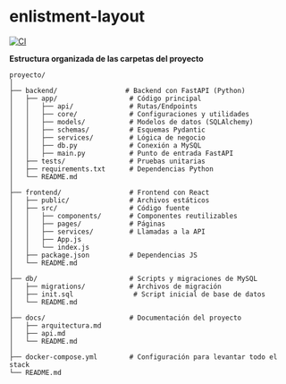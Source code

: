 # enlistment-layout

[![CI](https://github.com/eclipse7-9/enlistment-layout/actions/workflows/ci.yml/badge.svg)](https://github.com/eclipse7-9/enlistment-layout/actions/workflows/ci.yml)


**Estructura organizada de las carpetas del proyecto**

```texto
proyecto/
│
├── backend/                 # Backend con FastAPI (Python)
│   ├── app/                  # Código principal
│   │   ├── api/              # Rutas/Endpoints
│   │   ├── core/             # Configuraciones y utilidades
│   │   ├── models/           # Modelos de datos (SQLAlchemy)
│   │   ├── schemas/          # Esquemas Pydantic
│   │   ├── services/         # Lógica de negocio
│   │   ├── db.py             # Conexión a MySQL
│   │   ├── main.py           # Punto de entrada FastAPI
│   ├── tests/                # Pruebas unitarias
│   ├── requirements.txt      # Dependencias Python
│   └── README.md
│
├── frontend/                 # Frontend con React
│   ├── public/               # Archivos estáticos
│   ├── src/                  # Código fuente
│   │   ├── components/       # Componentes reutilizables
│   │   ├── pages/            # Páginas
│   │   ├── services/         # Llamadas a la API
│   │   ├── App.js
│   │   └── index.js
│   ├── package.json          # Dependencias JS
│   └── README.md
│
├── db/                       # Scripts y migraciones de MySQL
│   ├── migrations/           # Archivos de migración
│   ├── init.sql               # Script inicial de base de datos
│   └── README.md
│
├── docs/                     # Documentación del proyecto
│   ├── arquitectura.md
│   ├── api.md
│   └── README.md
│
├── docker-compose.yml        # Configuración para levantar todo el stack
└── README.md
